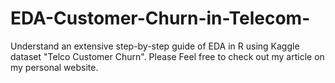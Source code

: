 # EDA-Customer-Churn-in-Telecom-
Understand an extensive step-by-step guide of EDA in R using Kaggle dataset "Telco Customer Churn". Please Feel free to check out my article on my personal website.
